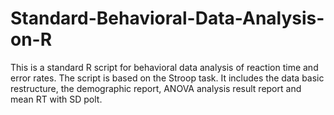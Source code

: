 # Standard-Behavioral-Data-Analysis-on-R
This is a standard R script for behavioral data analysis of reaction time and error rates.
The script is based on the Stroop task.
It includes the data basic restructure, the demographic report, ANOVA analysis result report and mean RT with SD polt.
